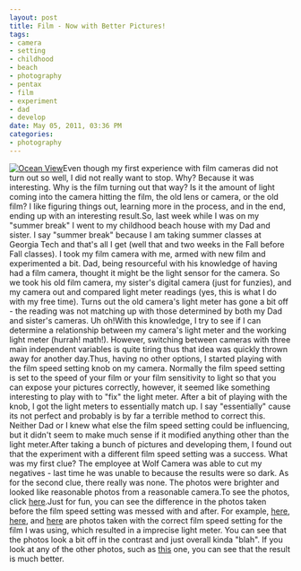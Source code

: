 ```yaml
--- 
layout: post
title: Film - Now with Better Pictures!
tags: 
- camera
- setting
- childhood
- beach
- photography
- pentax
- film
- experiment
- dad
- develop
date: May 05, 2011, 03:36 PM
categories: 
- photography
---
```

[![](http://www.tanner-smith.com/wp-content/uploads/2011/05/2011_05_15_12_24_06.jpg "Ocean View")](http://www.tanner-smith.com/wp-content/uploads/2011/05/2011_05_15_12_24_06.jpg)Even though my first experience with film cameras did not turn out so well, I did not really want to stop. Why? Because it was interesting. Why is the film turning out that way? Is it the amount of light coming into the camera hitting the film, the old lens or camera, or the old film? I like figuring things out, learning more in the process, and in the end, ending up with an interesting result.So, last week while I was on my "summer break" I went to my childhood beach house with my Dad and sister. I say "summer break" because I am taking summer classes at Georgia Tech and that's all I get (well that and two weeks in the Fall before Fall classes). I took my film camera with me, armed with new film and experimented a bit. Dad, being resourceful with his knowledge of having had a film camera, thought it might be the light sensor for the camera. So we took his old film camera, my sister's digital camera (just for funzies), and my camera out and compared light meter readings (yes, this is what I do with my free time). Turns out the old camera's light meter has gone a bit off - the reading was not matching up with those determined by both my Dad and sister's cameras. Uh oh!<!--more-->With this knowledge, I try to see if I can determine a relationship between my camera's light meter and the working light meter (hurrah! math!). However, switching between cameras with three main independent variables is quite tiring thus that idea was quickly thrown away for another day.Thus, having no other options, I started playing with the film speed setting knob on my camera. Normally the film speed setting is set to the speed of your film or your film sensitivity to light so that you can expose your pictures correctly, however, it seemed like something interesting to play with to "fix" the light meter. After a bit of playing with the knob, I got the light meters to essentially match up. I say "essentially" cause its not perfect and probably is by far a terrible method to correct this. Neither Dad or I knew what else the film speed setting could be influencing, but it didn't seem to make much sense if it modified anything other than the light meter.After taking a bunch of pictures and developing them, I found out that the experiment with a different film speed setting was a success. What was my first clue? The employee at Wolf Camera was able to cut my negatives - last time he was unable to because the results were so dark. As for the second clue, there really was none. The photos were brighter and looked like reasonable photos from a reasonable camera.To see the photos, click [here](http://www.flickr.com/photos/tannerld/sets/72157626726355150/).Just for fun, you can see the difference in the photos taken before the film speed setting was messed with and after. For example, [here](http://www.flickr.com/photos/tannerld/5722472689/in/set-72157626726355150/), [here](http://www.flickr.com/photos/tannerld/5723027780/in/set-72157626726355150/), and [here](http://www.flickr.com/photos/tannerld/5723028050/in/set-72157626726355150/) are photos taken with the correct film speed setting for the film I was using, which resulted in a imprecise light meter. You can see that the photos look a bit off in the contrast and just overall kinda "blah". If you look at any of the other photos, such as [this](http://www.flickr.com/photos/tannerld/5722471321/in/set-72157626726355150) one, you can see that the result is much better.
